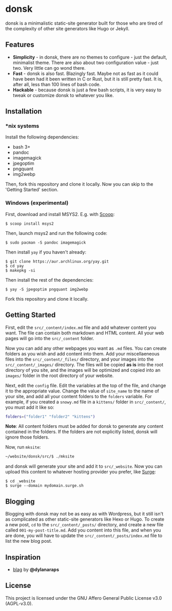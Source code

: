 # donsk
donsk is a minimalistic static-site generator built for those who are tired of the complexity of other site generators like Hugo or Jekyll.

## Features
- **Simplicity** - in donsk, there are no themes to configure - just the default, minimalist theme. There are also about two configuration value - just two. Very little can go wond there.
- **Fast** - donsk is also fast. Blazingly fast. Maybe not as fast as it could have been had it been written in C or Rust, but it is still pretty fast. It is, after all, less than 100 lines of bash code.
- **Hackable** - because donsk is just a few bash scripts, it is very easy to tweak or customize donsk to whatever you like.

## Installation
### \*nix systems
Install the following dependencies:
- bash 3+
- pandoc
- imagemagick
- jpegoptim
- pngquant
- img2webp

Then, fork this repository and clone it locally. Now you can skip to the 'Getting Started' section.

### Windows (experimental)
First, download and install MSYS2.
E.g. with [Scoop](https://scoop.sh):
```
$ scoop install msys2
```
Then, launch msys2 and run the following code:
```
$ sudo pacman -S pandoc imagemagick
```
Then install `yay` if you haven't already:
```
$ git clone https://aur.archlinux.org/yay.git
$ cd yay
$ makepkg -si
```
Then install the rest of the dependencies:
```
$ yay -S jpegoptim pngquant img2webp
```
Fork this repository and clone it locally.

## Getting Started
First, edit the `src/_content/index.md` file and add whatever content you want. The file can contain both markdown and HTML content. All your web pages will go into the `src/_content` folder.

Now you can add any other webpages you want as `.md` files. You can create folders as you wish and add content into them. Add your miscellaeneous files into the `src/_content/_files/` directory, and your images into the `src/_content/_images/` directory. The files will be copied **as is** into the root directory of you site, and the images will be optimized and copied into an `images/` folder in the root directory of your website.

Next, edit the `config` file. Edit the variables at the top of the file, and change it to the appropriate value. Change the value of `site_name` to the name of your site, and add all your content folders to the `folders` variable. For example, if you created a `snowy.md` file in a `kittens/` folder in `src/_content/`, you must add it like so:
```bash
folders=("folder1" "folder2" "kittens")
```
**Note**: All content folders must be added for donsk to generate any content contained in the folders. If the folders are not explicitly listed, donsk will ignore those folders.

Now, run `mksite`:
```bash
~/website/donsk/src/$ ./mksite
```
and donsk will generate your site and add it to `src/_website`. Now you can upload this content to whatever hosting provider you prefer, like [Surge](https://surge.sh):
```
$ cd _website
$ surge --domain mydomain.surge.sh
```

## Blogging
Blogging with donsk may not be as easy as with Wordpress, but it still isn't as complicated as other static-site generators like Hexo or Hugo.
To create a new post, `cd` to the `src/_content/_posts/` directory, and create a new file called `001-my-post-title.md`. Add you content into this file, and when you are done, you will have to update the `src/_content/_posts/index.md` file to list the new blog post.

## Inspiration
- [blag](https://github.com/dylanaraps/blag) by **@dylanaraps**

## License
This project is licensed under the GNU Affero General Public License v3.0 (AGPL-v3.0).

